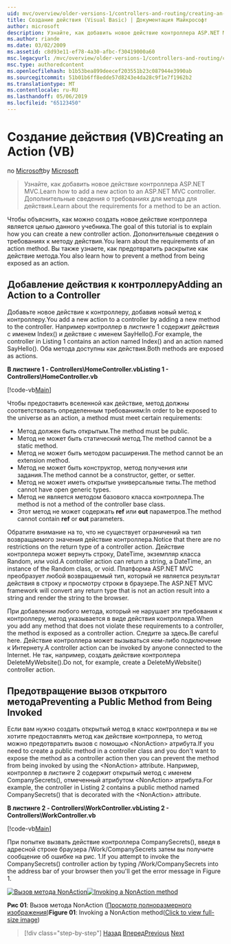 ```yaml
---
uid: mvc/overview/older-versions-1/controllers-and-routing/creating-an-action-vb
title: Создание действия (Visual Basic) | Документация Майкрософт
author: microsoft
description: Узнайте, как добавить новое действие контроллера ASP.NET MVC. Дополнительные сведения о требованиях для метода для действия.
ms.author: riande
ms.date: 03/02/2009
ms.assetid: c8d93e11-ef78-4a30-afbc-f30419000a60
msc.legacyurl: /mvc/overview/older-versions-1/controllers-and-routing/creating-an-action-vb
msc.type: authoredcontent
ms.openlocfilehash: b1b53bea899deecef203551b23c087944e3990ab
ms.sourcegitcommit: 51b01b6ff8edde57d8243e4da28c9f1e7f1962b2
ms.translationtype: MT
ms.contentlocale: ru-RU
ms.lasthandoff: 05/06/2019
ms.locfileid: "65123450"
---
```

# <a name="creating-an-action-vb"></a><span data-ttu-id="61517-104">Создание действия (VB)</span><span class="sxs-lookup"><span data-stu-id="61517-104">Creating an Action (VB)</span></span>

<span data-ttu-id="61517-105">по [Microsoft](https://github.com/microsoft)</span><span class="sxs-lookup"><span data-stu-id="61517-105">by [Microsoft](https://github.com/microsoft)</span></span>

> <span data-ttu-id="61517-106">Узнайте, как добавить новое действие контроллера ASP.NET MVC.</span><span class="sxs-lookup"><span data-stu-id="61517-106">Learn how to add a new action to an ASP.NET MVC controller.</span></span> <span data-ttu-id="61517-107">Дополнительные сведения о требованиях для метода для действия.</span><span class="sxs-lookup"><span data-stu-id="61517-107">Learn about the requirements for a method to be an action.</span></span>

<span data-ttu-id="61517-108">Чтобы объяснить, как можно создать новое действие контроллера является целью данного учебника.</span><span class="sxs-lookup"><span data-stu-id="61517-108">The goal of this tutorial is to explain how you can create a new controller action.</span></span> <span data-ttu-id="61517-109">Дополнительные сведения о требованиях к методу действия.</span><span class="sxs-lookup"><span data-stu-id="61517-109">You learn about the requirements of an action method.</span></span> <span data-ttu-id="61517-110">Вы также узнаете, как предотвратить раскрытие как действие метода.</span><span class="sxs-lookup"><span data-stu-id="61517-110">You also learn how to prevent a method from being exposed as an action.</span></span>

## <a name="adding-an-action-to-a-controller"></a><span data-ttu-id="61517-111">Добавление действия к контроллеру</span><span class="sxs-lookup"><span data-stu-id="61517-111">Adding an Action to a Controller</span></span>

<span data-ttu-id="61517-112">Добавьте новое действие к контроллеру, добавив новый метод к контроллеру.</span><span class="sxs-lookup"><span data-stu-id="61517-112">You add a new action to a controller by adding a new method to the controller.</span></span> <span data-ttu-id="61517-113">Например контроллер в листинге 1 содержит действия с именем Index() и действие с именем SayHello().</span><span class="sxs-lookup"><span data-stu-id="61517-113">For example, the controller in Listing 1 contains an action named Index() and an action named SayHello().</span></span> <span data-ttu-id="61517-114">Оба метода доступны как действия.</span><span class="sxs-lookup"><span data-stu-id="61517-114">Both methods are exposed as actions.</span></span>

<span data-ttu-id="61517-115">**В листинге 1 - Controllers\HomeController.vb**</span><span class="sxs-lookup"><span data-stu-id="61517-115">**Listing 1 - Controllers\HomeController.vb**</span></span>

[!code-vb[Main](creating-an-action-vb/samples/sample1.vb)]

<span data-ttu-id="61517-116">Чтобы предоставить вселенной как действие, метод должны соответствовать определенным требованиям:</span><span class="sxs-lookup"><span data-stu-id="61517-116">In order to be exposed to the universe as an action, a method must meet certain requirements:</span></span>

- <span data-ttu-id="61517-117">Метод должен быть открытым.</span><span class="sxs-lookup"><span data-stu-id="61517-117">The method must be public.</span></span>
- <span data-ttu-id="61517-118">Метод не может быть статический метод.</span><span class="sxs-lookup"><span data-stu-id="61517-118">The method cannot be a static method.</span></span>
- <span data-ttu-id="61517-119">Метод не может быть методом расширения.</span><span class="sxs-lookup"><span data-stu-id="61517-119">The method cannot be an extension method.</span></span>
- <span data-ttu-id="61517-120">Метод не может быть конструктор, метод получения или задания.</span><span class="sxs-lookup"><span data-stu-id="61517-120">The method cannot be a constructor, getter, or setter.</span></span>
- <span data-ttu-id="61517-121">Метод не может иметь открытые универсальные типы.</span><span class="sxs-lookup"><span data-stu-id="61517-121">The method cannot have open generic types.</span></span>
- <span data-ttu-id="61517-122">Метод не является методом базового класса контроллера.</span><span class="sxs-lookup"><span data-stu-id="61517-122">The method is not a method of the controller base class.</span></span>
- <span data-ttu-id="61517-123">Этот метод не может содержать **ref** или **out** параметров.</span><span class="sxs-lookup"><span data-stu-id="61517-123">The method cannot contain **ref** or **out** parameters.</span></span>

<span data-ttu-id="61517-124">Обратите внимание на то, что не существует ограничений на тип возвращаемого значения действие контроллера.</span><span class="sxs-lookup"><span data-stu-id="61517-124">Notice that there are no restrictions on the return type of a controller action.</span></span> <span data-ttu-id="61517-125">Действие контроллера может вернуть строку, DateTime, экземпляр класса Random, или void.</span><span class="sxs-lookup"><span data-stu-id="61517-125">A controller action can return a string, a DateTime, an instance of the Random class, or void.</span></span> <span data-ttu-id="61517-126">Платформа ASP.NET MVC преобразует любой возвращаемый тип, который не является результат действия в строку и просмотру строки в браузере.</span><span class="sxs-lookup"><span data-stu-id="61517-126">The ASP.NET MVC framework will convert any return type that is not an action result into a string and render the string to the browser.</span></span>

<span data-ttu-id="61517-127">При добавлении любого метода, который не нарушает эти требования к контроллеру, метод указывается в виде действия контроллера.</span><span class="sxs-lookup"><span data-stu-id="61517-127">When you add any method that does not violate these requirements to a controller, the method is exposed as a controller action.</span></span> <span data-ttu-id="61517-128">Следите за здесь.</span><span class="sxs-lookup"><span data-stu-id="61517-128">Be careful here.</span></span> <span data-ttu-id="61517-129">Действие контроллера может вызываться кем-либо подключение к Интернету.</span><span class="sxs-lookup"><span data-stu-id="61517-129">A controller action can be invoked by anyone connected to the Internet.</span></span> <span data-ttu-id="61517-130">Не так, например, создать действие контроллера DeleteMyWebsite().</span><span class="sxs-lookup"><span data-stu-id="61517-130">Do not, for example, create a DeleteMyWebsite() controller action.</span></span>

## <a name="preventing-a-public-method-from-being-invoked"></a><span data-ttu-id="61517-131">Предотвращение вызов открытого метода</span><span class="sxs-lookup"><span data-stu-id="61517-131">Preventing a Public Method from Being Invoked</span></span>

<span data-ttu-id="61517-132">Если вам нужно создать открытый метод в класс контроллера и вы не хотите предоставлять метод как действие контроллера, то метод можно предотвратить вызов с помощью &lt;NonAction&gt; атрибута.</span><span class="sxs-lookup"><span data-stu-id="61517-132">If you need to create a public method in a controller class and you don't want to expose the method as a controller action then you can prevent the method from being invoked by using the &lt;NonAction&gt; attribute.</span></span> <span data-ttu-id="61517-133">Например, контроллер в листинге 2 содержит открытый метод с именем CompanySecrets(), отмеченный атрибутом &lt;NonAction&gt; атрибута.</span><span class="sxs-lookup"><span data-stu-id="61517-133">For example, the controller in Listing 2 contains a public method named CompanySecrets() that is decorated with the &lt;NonAction&gt; attribute.</span></span>

<span data-ttu-id="61517-134">**В листинге 2 - Controllers\WorkController.vb**</span><span class="sxs-lookup"><span data-stu-id="61517-134">**Listing 2 - Controllers\WorkController.vb**</span></span>

[!code-vb[Main](creating-an-action-vb/samples/sample2.vb)]

<span data-ttu-id="61517-135">При попытке вызвать действие контроллера CompanySecrets(), введя в адресной строке браузера /Work/CompanySecrets затем вы получите сообщение об ошибке на рис. 1.</span><span class="sxs-lookup"><span data-stu-id="61517-135">If you attempt to invoke the CompanySecrets() controller action by typing /Work/CompanySecrets into the address bar of your browser then you'll get the error message in Figure 1.</span></span>

<span data-ttu-id="61517-136">[![Вызов метода NonAction](creating-an-action-vb/_static/image1.jpg)](creating-an-action-vb/_static/image1.png)</span><span class="sxs-lookup"><span data-stu-id="61517-136">[![Invoking a NonAction method](creating-an-action-vb/_static/image1.jpg)](creating-an-action-vb/_static/image1.png)</span></span>

<span data-ttu-id="61517-137">**Рис 01**: Вызов метода NonAction ([Просмотр полноразмерного изображения](creating-an-action-vb/_static/image2.png))</span><span class="sxs-lookup"><span data-stu-id="61517-137">**Figure 01**: Invoking a NonAction method([Click to view full-size image](creating-an-action-vb/_static/image2.png))</span></span>

> [!div class="step-by-step"]
> <span data-ttu-id="61517-138">[Назад](creating-a-controller-vb.md)
> [Вперед](aspnet-mvc-controllers-overview-cs.md)</span><span class="sxs-lookup"><span data-stu-id="61517-138">[Previous](creating-a-controller-vb.md)
[Next](aspnet-mvc-controllers-overview-cs.md)</span></span>

